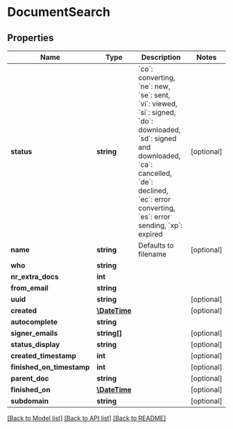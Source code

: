 # DocumentSearch

## Properties
Name | Type | Description | Notes
------------ | ------------- | ------------- | -------------
**status** | **string** | &#x60;co&#x60;: converting, &#x60;ne&#x60;: new, &#x60;se&#x60;: sent, &#x60;vi&#x60;: viewed, &#x60;si&#x60;: signed, &#x60;do&#x60;: downloaded, &#x60;sd&#x60;: signed and downloaded, &#x60;ca&#x60;: cancelled, &#x60;de&#x60;: declined, &#x60;ec&#x60;: error converting, &#x60;es&#x60;: error sending, &#x60;xp&#x60;: expired | [optional] 
**name** | **string** | Defaults to filename | [optional] 
**who** | **string** |  | 
**nr_extra_docs** | **int** |  | 
**from_email** | **string** |  | 
**uuid** | **string** |  | [optional] 
**created** | [**\DateTime**](\DateTime.md) |  | [optional] 
**autocomplete** | **string** |  | 
**signer_emails** | **string[]** |  | [optional] 
**status_display** | **string** |  | [optional] 
**created_timestamp** | **int** |  | [optional] 
**finished_on_timestamp** | **int** |  | [optional] 
**parent_doc** | **string** |  | [optional] 
**finished_on** | [**\DateTime**](\DateTime.md) |  | [optional] 
**subdomain** | **string** |  | [optional] 

[[Back to Model list]](../README.md#documentation-for-models) [[Back to API list]](../README.md#documentation-for-api-endpoints) [[Back to README]](../README.md)


